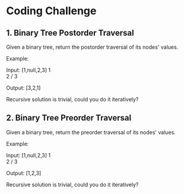 # Coding Challenge

## 1. Binary Tree Postorder Traversal

Given a binary tree, return the postorder traversal of its nodes' values.

Example:

Input: [1,null,2,3]
   1
    \
     2
    /
   3

Output: [3,2,1]

Recursive solution is trivial, could you do it iteratively?

## 2. Binary Tree Preorder Traversal

Given a binary tree, return the preorder traversal of its nodes' values.

Example:

Input: [1,null,2,3]
   1
    \
     2
    /
   3

Output: [1,2,3]

Recursive solution is trivial, could you do it iteratively?